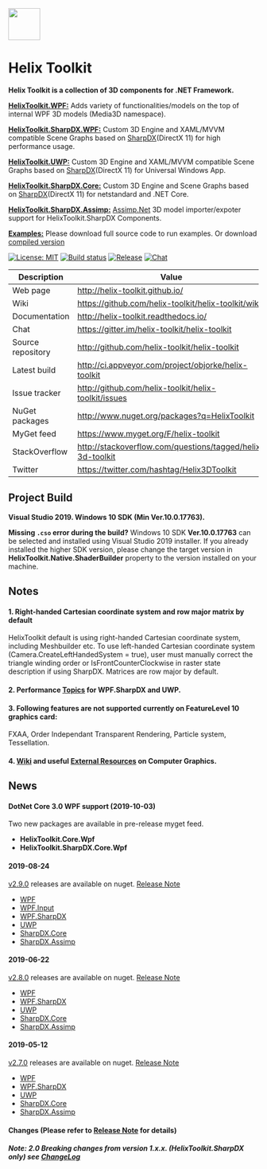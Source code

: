 <img src='https://avatars3.githubusercontent.com/u/8432523?s=200&v=4' width='64' />

# Helix Toolkit

**Helix Toolkit is a collection of 3D components for .NET Framework.**

[**HelixToolkit.WPF:**](/Source/HelixToolkit.Wpf) 
Adds variety of functionalities/models on the top of internal WPF 3D models (Media3D namespace). 

[**HelixToolkit.SharpDX.WPF:**](/Source/HelixToolkit.Wpf.SharpDX) 
Custom 3D Engine and XAML/MVVM compatible Scene Graphs based on [SharpDX](https://github.com/sharpdx/SharpDX)(DirectX 11) for high performance usage.

[**HelixToolkit.UWP:**](/Source/HelixToolkit.UWP) 
Custom 3D Engine and XAML/MVVM compatible Scene Graphs based on [SharpDX](https://github.com/sharpdx/SharpDX)(DirectX 11) for Universal Windows App.

[**HelixToolkit.SharpDX.Core:**](/Source/HelixToolkit.SharpDX.Core) 
Custom 3D Engine and Scene Graphs based on [SharpDX](https://github.com/sharpdx/SharpDX)(DirectX 11) for netstandard and .NET Core.

[**HelixToolkit.SharpDX.Assimp:**](/Source/HelixToolkit.Wpf.SharpDX.Assimp) 
[Assimp.Net](https://bitbucket.org/Starnick/assimpnet/src/master/) 3D model importer/expoter support for HelixToolkit.SharpDX Components.

[**Examples:**](/develop/Source/Examples)
Please download full source code to run examples. Or download [compiled version](https://ci.appveyor.com/project/objorke/helix-toolkit/branch/develop/artifacts)

[![License: MIT](https://img.shields.io/github/license/helix-toolkit/helix-toolkit.svg?style=popout)](https://github.com/helix-toolkit/helix-toolkit/blob/develop/LICENSE)
[![Build status](https://ci.appveyor.com/api/projects/status/tmqafdk9p7o98gw7?svg=true)](https://ci.appveyor.com/project/objorke/helix-toolkit)
[![Release](https://img.shields.io/github/release/helix-toolkit/helix-toolkit.svg?style=popout)](https://www.nuget.org/packages?q=Helix-Toolkit)
[![Chat](https://img.shields.io/gitter/room/helix-toolkit/helix-toolkit.svg)](https://gitter.im/helix-toolkit/helix-toolkit)

Description         | Value
--------------------|-----------------------
Web page            | http://helix-toolkit.github.io/
Wiki                | https://github.com/helix-toolkit/helix-toolkit/wiki
Documentation       | http://helix-toolkit.readthedocs.io/
Chat                | https://gitter.im/helix-toolkit/helix-toolkit
Source repository   | http://github.com/helix-toolkit/helix-toolkit
Latest build        | http://ci.appveyor.com/project/objorke/helix-toolkit
Issue tracker       | http://github.com/helix-toolkit/helix-toolkit/issues
NuGet packages      | http://www.nuget.org/packages?q=HelixToolkit
MyGet feed          | https://www.myget.org/F/helix-toolkit
StackOverflow       | http://stackoverflow.com/questions/tagged/helix-3d-toolkit
Twitter             | https://twitter.com/hashtag/Helix3DToolkit

## Project Build

**Visual Studio 2019. Windows 10 SDK (Min Ver.10.0.17763).**

**Missing `.cso` error during the build?** Windows 10 SDK **Ver.10.0.17763** can be selected and installed using Visual Studio 2019 installer. If you already installed the higher SDK version, please change the target version in **HelixToolkit.Native.ShaderBuilder** property to the version installed on your machine.

## Notes

#### 1. Right-handed Cartesian coordinate system and row major matrix by default
HelixToolkit default is using right-handed Cartesian coordinate system, including Meshbuilder etc. To use left-handed Cartesian coordinate system (Camera.CreateLeftHandedSystem = true), user must manually correct the triangle winding order or IsFrontCounterClockwise in raster state description if using SharpDX. Matrices are row major by default.

#### 2. Performance [Topics](https://github.com/helix-toolkit/helix-toolkit/wiki/Tips-on-performance-optimization-(WPF.SharpDX-and-UWP)) for WPF.SharpDX and UWP.

#### 3. Following features are not supported currently on FeatureLevel 10 graphics card:
FXAA, Order Independant Transparent Rendering, Particle system, Tessellation.

#### 4. [Wiki](https://github.com/helix-toolkit/helix-toolkit/wiki) and useful [External Resources](https://github.com/helix-toolkit/helix-toolkit/wiki/External-References) on Computer Graphics.

## News
#### DotNet Core 3.0 WPF support (2019-10-03)
Two new packages are available in pre-release myget feed.
- **HelixToolkit.Core.Wpf**
- **HelixToolkit.SharpDX.Core.Wpf**

#### 2019-08-24
[v2.9.0](https://github.com/helix-toolkit/helix-toolkit/tree/release/2.9.0) releases are available on nuget. [Release Note](/CHANGELOG.md)
- [WPF](https://www.nuget.org/packages/HelixToolkit.Wpf/2.9.0)
- [WPF.Input](https://www.nuget.org/packages/HelixToolkit.Wpf.Input/2.9.0)
- [WPF.SharpDX](https://www.nuget.org/packages/HelixToolkit.Wpf.SharpDX/2.9.0)
- [UWP](https://www.nuget.org/packages/HelixToolkit.UWP/2.9.0)
- [SharpDX.Core](https://www.nuget.org/packages/HelixToolkit.SharpDX.Core/2.9.0)
- [SharpDX.Assimp](https://www.nuget.org/packages/HelixToolkit.SharpDX.Assimp/2.9.0)

#### 2019-06-22
[v2.8.0](https://github.com/helix-toolkit/helix-toolkit/tree/release/2.8.0) releases are available on nuget. [Release Note](/CHANGELOG.md)
- [WPF](https://www.nuget.org/packages/HelixToolkit.Wpf/2.8.0)
- [WPF.SharpDX](https://www.nuget.org/packages/HelixToolkit.Wpf.SharpDX/2.8.0)
- [UWP](https://www.nuget.org/packages/HelixToolkit.UWP/2.8.0)
- [SharpDX.Core](https://www.nuget.org/packages/HelixToolkit.SharpDX.Core/2.8.0)
- [SharpDX.Assimp](https://www.nuget.org/packages/HelixToolkit.SharpDX.Assimp/2.8.0)

#### 2019-05-12
[v2.7.0](https://github.com/helix-toolkit/helix-toolkit/tree/release/2.7.0) releases are available on nuget. [Release Note](/CHANGELOG.md)
- [WPF](https://www.nuget.org/packages/HelixToolkit.Wpf/2.7.0)
- [WPF.SharpDX](https://www.nuget.org/packages/HelixToolkit.Wpf.SharpDX/2.7.0)
- [UWP](https://www.nuget.org/packages/HelixToolkit.UWP/2.7.0)
- [SharpDX.Core](https://www.nuget.org/packages/HelixToolkit.SharpDX.Core/2.7.0)
- [SharpDX.Assimp](https://www.nuget.org/packages/HelixToolkit.SharpDX.Assimp/2.7.0)

#### Changes (Please refer to [Release Note](https://github.com/helix-toolkit/helix-toolkit/blob/master/CHANGELOG.md) for details)

##### Note: 2.0 Breaking changes from version 1.x.x. (HelixToolkit.SharpDX only) see [ChangeLog](/CHANGELOG.md)
